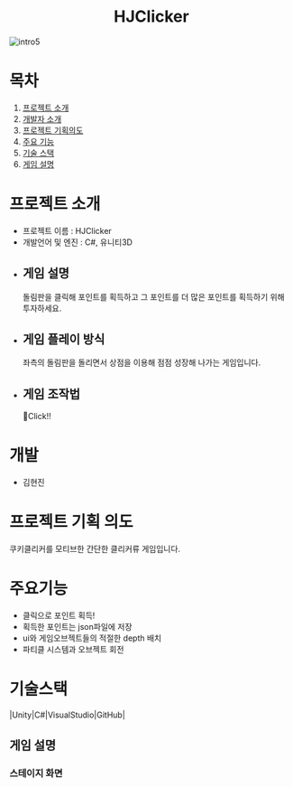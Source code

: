 <div align="center"><h1> HJClicker</h1>
</div>

![intro5](https://github.com/user-attachments/assets/1fa268bc-0fc9-4be3-a9d7-f159bac81bb8)


# 목차
1. [프로젝트 소개](#프로젝트-소개)
2. [개발자 소개](#개발자-소개)
3. [프로젝트 기획의도](#프로젝트-기획의도)
4. [주요 기능](#주요기능)
5. [기술 스택](#기술스택)
6. [게임 설명](#게임설명)

# 프로젝트 소개
 - 프로젝트 이름 : HJClicker
 - 개발언어 및 엔진 : C#, 유니티3D 
 - ## 게임 설명
   돌림판을 클릭해 포인트를 획득하고 그 포인트를 더 많은 포인트를 획득하기 위해 투자하세요.
 - ## 게임 플레이 방식 
    좌측의 돌림판을 돌리면서 상점을 이용해 점점 성장해 나가는 게임입니다.
 - ## 게임 조작법 
     Click!!
   
# 개발
 - 김현진

# 프로젝트 기획 의도 
  쿠키클리커를 모티브한 간단한 클리커류 게임입니다.
# 주요기능
 - 클릭으로 포인트 획득!
 - 획득한 포인트는 json파일에 저장
 - ui와 게임오브젝트들의 적절한 depth 배치
 - 파티클 시스템과 오브젝트 회전

# 기술스택
|Unity|C#|VisualStudio|GitHub|

## 게임 설명
### 스테이지 화면
